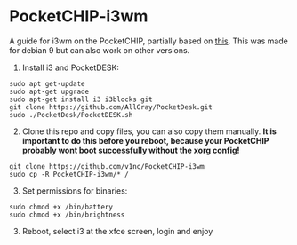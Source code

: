# PocketCHIP-i3wm
A guide for i3wm on the PocketCHIP, partially based on [this](https://github.com/justinwash/PocketCHIP-i3wm).
This was made for debian 9 but can also work on other versions.

1. Install i3 and PocketDESK:
```
sudo apt get-update
sudo apt-get upgrade
sudo apt-get install i3 i3blocks git
git clone https://github.com/AllGray/PocketDesk.git
sudo ./PocketDesk/PocketDESK.sh
```

2. Clone this repo and copy files, you can also copy them manually. __It is important to do this before you reboot, because your PocketCHIP probably wont boot successfully without the xorg config!__
```
git clone https://github.com/v1nc/PocketCHIP-i3wm
sudo cp -R PocketCHIP-i3wm/* /
```
3. Set permissions for binaries:
```
sudo chmod +x /bin/battery
sudo chmod +x /bin/brightness
```

3. Reboot, select i3 at the xfce screen, login and enjoy
